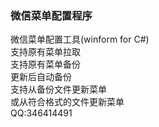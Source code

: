 ### 微信菜单配置程序
微信菜单配置工具(winform for C#)<br>
支持原有菜单拉取<br>
支持原有菜单备份<br>
更新后自动备份<br>
支持从备份文件更新菜单<br>
或从符合格式的文件更新菜单<br>
QQ:346414491
